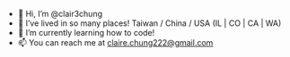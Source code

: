 - 👋 Hi, I’m @clair3chung
- 👀 I’ve lived in so many places! Taiwan / China / USA (IL | CO | CA | WA)
- 🌱 I’m currently learning how to code!
- 📫 You can reach me at claire.chung222@gmail.com

